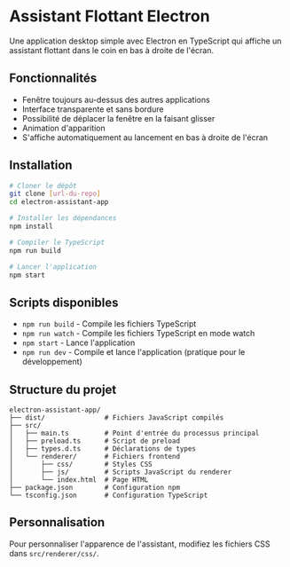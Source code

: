 # Assistant Flottant Electron

Une application desktop simple avec Electron en TypeScript qui affiche un assistant flottant dans le coin en bas à droite de l'écran.

## Fonctionnalités

- Fenêtre toujours au-dessus des autres applications
- Interface transparente et sans bordure
- Possibilité de déplacer la fenêtre en la faisant glisser
- Animation d'apparition
- S'affiche automatiquement au lancement en bas à droite de l'écran

## Installation

```bash
# Cloner le dépôt
git clone [url-du-repo]
cd electron-assistant-app

# Installer les dépendances
npm install

# Compiler le TypeScript
npm run build

# Lancer l'application
npm start
```

## Scripts disponibles

- `npm run build` - Compile les fichiers TypeScript
- `npm run watch` - Compile les fichiers TypeScript en mode watch
- `npm start` - Lance l'application 
- `npm run dev` - Compile et lance l'application (pratique pour le développement)

## Structure du projet

```
electron-assistant-app/
├── dist/               # Fichiers JavaScript compilés
├── src/
│   ├── main.ts         # Point d'entrée du processus principal
│   ├── preload.ts      # Script de preload
│   ├── types.d.ts      # Déclarations de types
│   └── renderer/       # Fichiers frontend
│       ├── css/        # Styles CSS
│       ├── js/         # Scripts JavaScript du renderer
│       └── index.html  # Page HTML
├── package.json        # Configuration npm
└── tsconfig.json       # Configuration TypeScript
```

## Personnalisation

Pour personnaliser l'apparence de l'assistant, modifiez les fichiers CSS dans `src/renderer/css/`. 